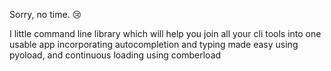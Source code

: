 Sorry, no time. :cry:

I little command line library which will help you join all your cli tools
into one usable app incorporating autocompletion and typing made easy using
pyoload, and continuous loading using comberload

